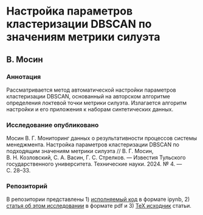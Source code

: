 # Настройка параметров кластеризации DBSCAN по значениям метрики силуэта 

## В. Мосин

### Аннотация

Рассматривается метод автоматической настройки параметров кластеризации DBSCAN, основанный на авторском алгоритме определения локтевой точки метрики силуэта. Излагается алгоритм настройки и его приложения к наборам синтетических данных.

### Исследование опубликовано

Мосин В. Г. Мониторинг данных о результативности процессов системы менеджмента. Настройка параметров кластеризации DBSCAN по подходящим значениям метрики силуэта // В. Г. Мосин, В. Н. Козловский, С. А. Васин, Г. С. Стрелков. — Известия Тульского государственного университета. Технические науки. 2024. № 4. — С. 28–33.

### Репозиторий

В репозитории представлены 1) [исполняемый код](code.ipynb) в формате ipynb, 2) [статья об этом исследовании](paper.pdf) в формате pdf и 3) [TeX исходник](paper.tex) статьи.
